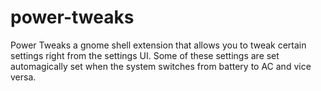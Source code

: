 # power-tweaks

Power Tweaks a gnome shell extension that allows you to tweak certain settings right from the settings UI.
Some of these settings are set automagically set when the system switches from battery to AC and vice versa.

